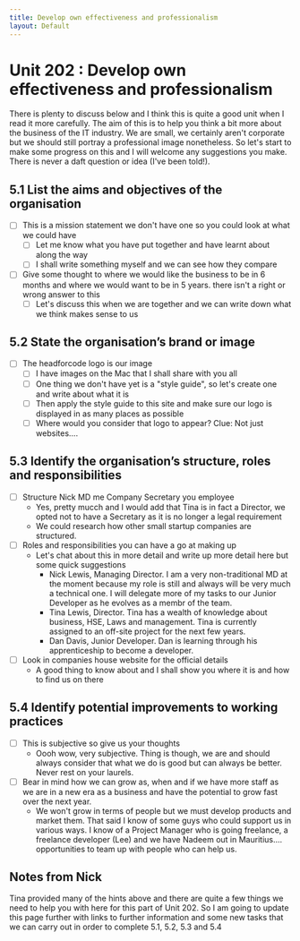 ```yaml
---
title: Develop own effectiveness and professionalism
layout: Default
---
```


# Unit 202 : Develop own effectiveness and professionalism

There is plenty to discuss below and I think this is quite a good unit when I read it more carefully. The aim of this is to help you think a bit more about the business of the IT industry. We are small, we certainly aren't corporate but we should still portray a professional image nonetheless. So let's start to make some progress on this and I will welcome any suggestions you make. There is never a daft question or idea (I've been told!).

## 5.1 List the aims and objectives of the organisation

- [ ] This is  a mission statement we don't have one so you could look at what we could have
    - [ ] Let me know what you have put together and have learnt about along the way
    - [ ] I shall write something myself and we can see how they compare
- [ ] Give some thought to where we would like the business to be in 6 months and where we would want to be in 5 years.  there isn't a right or wrong answer to this 
    - [ ] Let's discuss this when we are together and we can write down what we think makes sense to us

## 5.2 State the organisation’s brand or image

- [ ] The headforcode logo is our image 
    - [ ] I have images on the Mac that I shall share with you all
    - [ ] One thing we don't have yet is a "style guide", so let's create one and write about what it is
    - [ ] Then apply the style guide to this site and make sure our logo is displayed in as many places as possible
    - [ ] Where would you consider that logo to appear? Clue: Not just websites....

## 5.3 Identify the organisation’s structure, roles and responsibilities

- [ ] Structure Nick MD me Company Secretary you employee
    - Yes, pretty mucch and I would add that Tina is in fact a Director, we opted not to have a Secretary as it is no longer a legal requirement
    - We could research how other small startup companies are structured. 
- [ ] Roles and responsibilities you can have a go at making up
    - Let's chat about this in more detail and write up more detail here but some quick suggestions
        - Nick Lewis, Managing Director. I am a very non-traditional MD at the moment because my role is still and always will be very much a technical one. I will delegate more of my tasks to our Junior Developer as he evolves as a membr of the team.
        - Tina Lewis, Director. Tina has a wealth of knowledge about business, HSE, Laws and management. Tina is currently assigned to an off-site project for the next few years.
        - Dan Davis, Junior Developer. Dan is learning through his apprenticeship to become a developer.
- [ ] Look in companies house website for the official details
    - A good thing to know about and I shall show you where it is and how to find us on there

## 5.4 Identify potential improvements to working practices

- [ ] This is subjective so give us your thoughts
    - Oooh wow, very subjective. Thing is though, we are and should always consider that what we do is good but can always be better. Never rest on your laurels.
- [ ] Bear in mind how we can grow as, when and if we have more staff as we are in a new era as a business and have the potential to grow fast over the next year.
    - We won't grow in terms of people but we must develop products and market them. That said I know of some guys who could support us in various ways. I know of a Project Manager who is going freelance, a freelance developer (Lee) and we have Nadeem out in Mauritius.... opportunities to team up with people who can help us.

## Notes from Nick

Tina provided many of the hints above and there are quite a few things we need to help you with here for this part of Unit 202. So I am going to update this page further with links to further information and some new tasks that we can carry out in order to complete 5.1, 5.2, 5.3 and 5.4 
